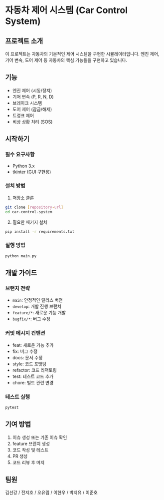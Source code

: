# 자동차 제어 시스템 (Car Control System)

## 프로젝트 소개
이 프로젝트는 자동차의 기본적인 제어 시스템을 구현한 시뮬레이터입니다. 엔진 제어, 기어 변속, 도어 제어 등 자동차의 핵심 기능들을 구현하고 있습니다.

## 기능
- 엔진 제어 (시동/정지)
- 기어 변속 (P, R, N, D)
- 브레이크 시스템
- 도어 제어 (잠금/해제)
- 트렁크 제어
- 비상 상황 처리 (SOS)

## 시작하기

### 필수 요구사항
- Python 3.x
- tkinter (GUI 구현용)

### 설치 방법
1. 저장소 클론
```bash
git clone [repository-url]
cd car-control-system
```

2. 필요한 패키지 설치
```bash
pip install -r requirements.txt
```

### 실행 방법
```bash
python main.py
```

## 개발 가이드

### 브랜치 전략
- `main`: 안정적인 릴리스 버전
- `develop`: 개발 진행 브랜치
- `feature/*`: 새로운 기능 개발
- `bugfix/*`: 버그 수정

### 커밋 메시지 컨벤션
- feat: 새로운 기능 추가
- fix: 버그 수정
- docs: 문서 수정
- style: 코드 포맷팅
- refactor: 코드 리팩토링
- test: 테스트 코드 추가
- chore: 빌드 관련 변경

### 테스트 실행
```bash
pytest
```

## 기여 방법
1. 이슈 생성 또는 기존 이슈 확인
2. feature 브랜치 생성
3. 코드 작성 및 테스트
4. PR 생성
5. 코드 리뷰 후 머지

## 팀원
김선강 / 전지호 / 오유림 / 이현우 / 박지유 / 이준호
